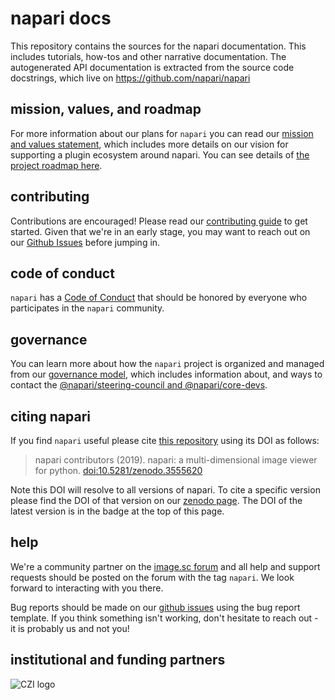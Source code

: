 # napari docs

This repository contains the sources for the napari documentation. This includes tutorials, how-tos and other narrative documentation. The autogenerated API documentation is extracted from the source code docstrings, which live on https://github.com/napari/napari

## mission, values, and roadmap

For more information about our plans for `napari` you can read our [mission and values statement](https://napari.org/community/mission_and_values.html), which includes more details on our vision for supporting a plugin ecosystem around napari.
You can see details of [the project roadmap here](https://napari.org/roadmaps/index.html).

## contributing

Contributions are encouraged! Please read our [contributing guide](https://napari.org/developers/contributing.html) to get started. Given that we're in an early stage, you may want to reach out on our [Github Issues](https://github.com/napari/napari/issues) before jumping in.

## code of conduct

`napari` has a [Code of Conduct](https://napari.org/community/code_of_conduct.html) that should be honored by everyone who participates in the `napari` community.

## governance

You can learn more about how the `napari` project is organized and managed from our [governance model](https://napari.org/community/governance.html), which includes information about, and ways to contact the [@napari/steering-council and @napari/core-devs](https://napari.org/community/team.html#current-core-developers).

## citing napari

If you find `napari` useful please cite [this repository](https://github.com/napari/napari) using its DOI as follows:

> napari contributors (2019). napari: a multi-dimensional image viewer for python. [doi:10.5281/zenodo.3555620](https://zenodo.org/record/3555620)

Note this DOI will resolve to all versions of napari. To cite a specific version please find the
DOI of that version on our [zenodo page](https://zenodo.org/record/3555620). The DOI of the latest version is in the badge at the top of this page.

## help

We're a community partner on the [image.sc forum](https://forum.image.sc/tags/napari) and all help and support requests should be posted on the forum with the tag `napari`. We look forward to interacting with you there.

Bug reports should be made on our [github issues](https://github.com/napari/napari/issues/new?template=bug_report.md) using
the bug report template. If you think something isn't working, don't hesitate to reach out - it is probably us and not you!

## institutional and funding partners

![CZI logo](https://chanzuckerberg.com/wp-content/themes/czi/img/logo.svg)
